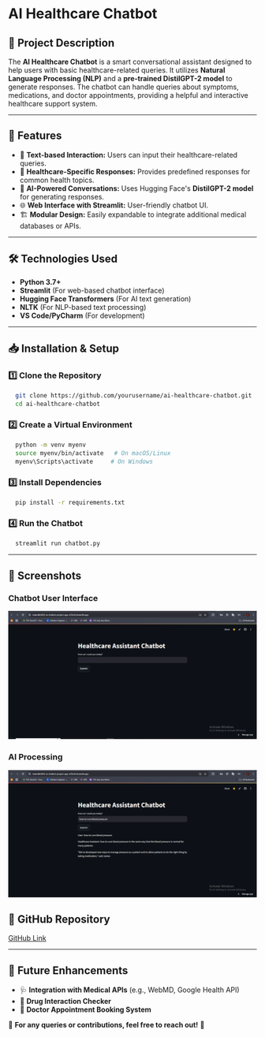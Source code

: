 # AI Healthcare Chatbot

## 📌 Project Description
The **AI Healthcare Chatbot** is a smart conversational assistant designed to help users with basic healthcare-related queries. It utilizes **Natural Language Processing (NLP)** and a **pre-trained DistilGPT-2 model** to generate responses. The chatbot can handle queries about symptoms, medications, and doctor appointments, providing a helpful and interactive healthcare support system.

---

## 🚀 Features
- 💬 **Text-based Interaction:** Users can input their healthcare-related queries.
- 🏥 **Healthcare-Specific Responses:** Provides predefined responses for common health topics.
- 🤖 **AI-Powered Conversations:** Uses Hugging Face's **DistilGPT-2 model** for generating responses.
- 🌐 **Web Interface with Streamlit:** User-friendly chatbot UI.
- 🏗️ **Modular Design:** Easily expandable to integrate additional medical databases or APIs.

---

## 🛠️ Technologies Used
- **Python 3.7+**
- **Streamlit** (For web-based chatbot interface)
- **Hugging Face Transformers** (For AI text generation)
- **NLTK** (For NLP-based text processing)
- **VS Code/PyCharm** (For development)

---

## 📥 Installation & Setup

### 1️⃣ Clone the Repository
```sh
  git clone https://github.com/yourusername/ai-healthcare-chatbot.git
  cd ai-healthcare-chatbot
```

### 2️⃣ Create a Virtual Environment
```sh
  python -m venv myenv
  source myenv/bin/activate   # On macOS/Linux
  myenv\Scripts\activate     # On Windows
```

### 3️⃣ Install Dependencies
```sh
  pip install -r requirements.txt
```

### 4️⃣ Run the Chatbot
```sh
  streamlit run chatbot.py
```

---

## 📸 Screenshots  

### Chatbot User Interface  
![Chatbot UI](./chatbot_ui.png)  

### AI Processing  
![AI Processing](./ai_processing.png)  

## 🔗 GitHub Repository
[GitHub Link](https://github.com/yourusername/ai-healthcare-chatbot)

---

## 📌 Future Enhancements
- 🩺 **Integration with Medical APIs** (e.g., WebMD, Google Health API)
- 💊 **Drug Interaction Checker**
- 📅 **Doctor Appointment Booking System**

📧 **For any queries or contributions, feel free to reach out!** 🚀

